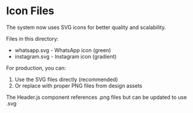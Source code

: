 # Icon Files

The system now uses SVG icons for better quality and scalability.

Files in this directory:
- whatsapp.svg - WhatsApp icon (green)
- instagram.svg - Instagram icon (gradient)

For production, you can:
1. Use the SVG files directly (recommended)
2. Or replace with proper PNG files from design assets

The Header.js component references .png files but can be updated to use .svg
